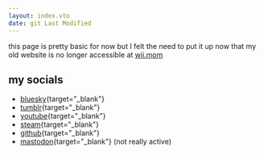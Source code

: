 ```yaml
---
layout: index.vto
date: git Last Modified
---
```


this page is pretty basic for now but I felt the need to put it up now that my old website is no longer accessible at [wii.mom](https://wii.mom)

## my socials

- [bluesky](https://bsky.app/profile/wii.mom){target="_blank"}
- [tumblr](https://tumblr.com/wiidotmom){target="_blank"}
- [youtube](https://youtube/@igalaxy_){target="_blank"}
- [steam](https://steamcommunity.com/id/wiidotmom/){target="_blank"}
- [github](https://github.com/wiidotmom){target="_blank"}
- [mastodon](https://farlands.cafe/@igalaxy){target="_blank"} (not really active)
